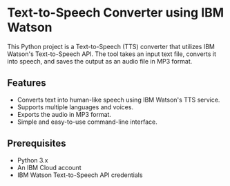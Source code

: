 # Text-to-Speech Converter using IBM Watson

This Python project is a Text-to-Speech (TTS) converter that utilizes IBM Watson's Text-to-Speech API. The tool takes an input text file, converts it into speech, and saves the output as an audio file in MP3 format.

## Features

- Converts text into human-like speech using IBM Watson's TTS service.
- Supports multiple languages and voices.
- Exports the audio in MP3 format.
- Simple and easy-to-use command-line interface.

## Prerequisites

- Python 3.x
- An IBM Cloud account
- IBM Watson Text-to-Speech API credentials
